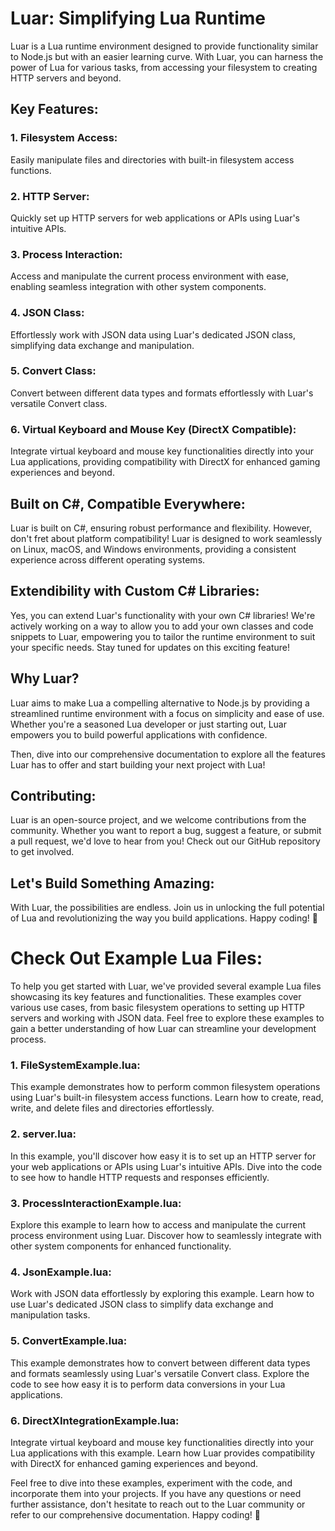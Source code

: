 # Luar: Simplifying Lua Runtime

Luar is a Lua runtime environment designed to provide functionality similar to Node.js but with an easier learning curve. With Luar, you can harness the power of Lua for various tasks, from accessing your filesystem to creating HTTP servers and beyond. 

## Key Features:

### 1. Filesystem Access:
Easily manipulate files and directories with built-in filesystem access functions.

### 2. HTTP Server:
Quickly set up HTTP servers for web applications or APIs using Luar's intuitive APIs.

### 3. Process Interaction:
Access and manipulate the current process environment with ease, enabling seamless integration with other system components.

### 4. JSON Class:
Effortlessly work with JSON data using Luar's dedicated JSON class, simplifying data exchange and manipulation.

### 5. Convert Class:
Convert between different data types and formats effortlessly with Luar's versatile Convert class.

### 6. Virtual Keyboard and Mouse Key (DirectX Compatible):
Integrate virtual keyboard and mouse key functionalities directly into your Lua applications, providing compatibility with DirectX for enhanced gaming experiences and beyond.

## Built on C#, Compatible Everywhere:

Luar is built on C#, ensuring robust performance and flexibility. However, don't fret about platform compatibility! Luar is designed to work seamlessly on Linux, macOS, and Windows environments, providing a consistent experience across different operating systems.

## Extendibility with Custom C# Libraries:

Yes, you can extend Luar's functionality with your own C# libraries! We're actively working on a way to allow you to add your own classes and code snippets to Luar, empowering you to tailor the runtime environment to suit your specific needs. Stay tuned for updates on this exciting feature!

## Why Luar?

Luar aims to make Lua a compelling alternative to Node.js by providing a streamlined runtime environment with a focus on simplicity and ease of use. Whether you're a seasoned Lua developer or just starting out, Luar empowers you to build powerful applications with confidence.

Then, dive into our comprehensive documentation to explore all the features Luar has to offer and start building your next project with Lua!

## Contributing:

Luar is an open-source project, and we welcome contributions from the community. Whether you want to report a bug, suggest a feature, or submit a pull request, we'd love to hear from you! Check out our GitHub repository to get involved.


## Let's Build Something Amazing:

With Luar, the possibilities are endless. Join us in unlocking the full potential of Lua and revolutionizing the way you build applications. Happy coding! 🚀

# Check Out Example Lua Files:

To help you get started with Luar, we've provided several example Lua files showcasing its key features and functionalities. These examples cover various use cases, from basic filesystem operations to setting up HTTP servers and working with JSON data. Feel free to explore these examples to gain a better understanding of how Luar can streamline your development process.

### 1. FileSystemExample.lua:
This example demonstrates how to perform common filesystem operations using Luar's built-in filesystem access functions. Learn how to create, read, write, and delete files and directories effortlessly.

### 2. server.lua:
In this example, you'll discover how easy it is to set up an HTTP server for your web applications or APIs using Luar's intuitive APIs. Dive into the code to see how to handle HTTP requests and responses efficiently.

### 3. ProcessInteractionExample.lua:
Explore this example to learn how to access and manipulate the current process environment using Luar. Discover how to seamlessly integrate with other system components for enhanced functionality.

### 4. JsonExample.lua:
Work with JSON data effortlessly by exploring this example. Learn how to use Luar's dedicated JSON class to simplify data exchange and manipulation tasks.

### 5. ConvertExample.lua:
This example demonstrates how to convert between different data types and formats seamlessly using Luar's versatile Convert class. Explore the code to see how easy it is to perform data conversions in your Lua applications.

### 6. DirectXIntegrationExample.lua:
Integrate virtual keyboard and mouse key functionalities directly into your Lua applications with this example. Learn how Luar provides compatibility with DirectX for enhanced gaming experiences and beyond.

Feel free to dive into these examples, experiment with the code, and incorporate them into your projects. If you have any questions or need further assistance, don't hesitate to reach out to the Luar community or refer to our comprehensive documentation. Happy coding! 🚀
